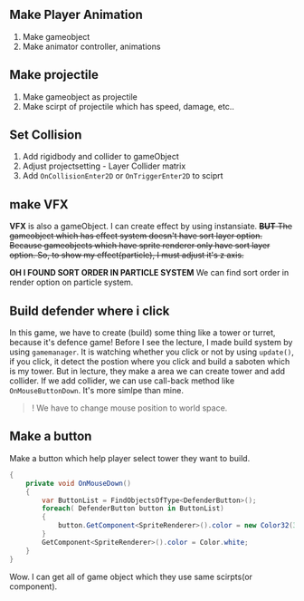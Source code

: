 ## Make Player Animation
1. Make gameobject
2. Make animator controller, animations

## Make projectile
1. Make gameobject as projectile
2. Make scirpt of projectile which has speed, damage, etc..

## Set Collision
1. Add rigidbody and collider to gameObject 
2. Adjust projectsetting - Layer Collider matrix
3. Add `OnCollisionEnter2D` or `OnTriggerEnter2D` to sciprt

## make VFX
__VFX__ is also a gameObject. I can create effect by using instansiate.
~~__BUT__ The gameobject which has effect system doesn't have sort layer option. Because gameobjects which have sprite renderer only have sort layer option. So, to show my effect(particle), I must adjust it's z axis.~~

__OH I FOUND SORT ORDER IN PARTICLE SYSTEM__ We can find sort order in render option on particle system.

## Build defender where i click
In this game, we have to create (build) some thing like a tower or turret, because it's defence game! Before I see the lecture, I made build system by using `gamemanager`. It is watching whether you click or not by using `update()`, if you click, it detect the postion where you click and build a saboten which is my tower. But in lecture, they make a area we can create tower and add collider. If we add collider, we can use call-back method like `OnMouseButtonDown`. It's more simlpe than mine.

> ! We have to change mouse position to world space.

## Make a button
Make a button which help player select tower they want to build.

```C# public class DefenderButton : MonoBehaviour
{
    private void OnMouseDown()
    {
        var ButtonList = FindObjectsOfType<DefenderButton>();
        foreach( DefenderButton button in ButtonList)
        {
            button.GetComponent<SpriteRenderer>().color = new Color32(36, 36, 36, 255);
        }
        GetComponent<SpriteRenderer>().color = Color.white;
    }
}
```

Wow. I can get all of game object which they use same scirpts(or component).
